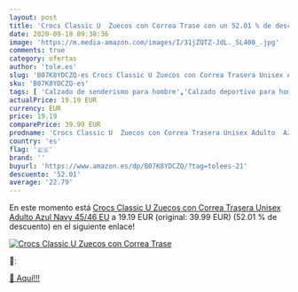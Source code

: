 ```yaml
---
layout: post
title: 'Crocs Classic U  Zuecos con Correa Trase con un 52.01 % de descuento'
date: 2020-09-19 09:38:36
image: 'https://m.media-amazon.com/images/I/31jZQTZ-JdL._SL400_.jpg'
comments: true
category: ofertas
author: 'tole.es'
slug: 'B07K8YDCZQ-es Crocs Classic U Zuecos con Correa Trasera Unisex Adulto...'
sku: 'B07K8YDCZQ-es'
tags: [ 'Calzado de senderismo para hombre','Calzado deportivo para hombre','Chanclas y sandalias de piscina para hombre','Zapatillas de senderismo para hombre','Zapatillas y calzado deportivo para hombre','Zapatos','Zapatos para hombre','Zapatos y complementos','zuecos', ]
actualPrice: 19.19 EUR
currency: EUR
price: 19.19
comparePrice: 39.99 EUR
prodname: 'Crocs Classic U  Zuecos con Correa Trasera Unisex Adulto  Azul Navy  45/46 EU'
country: 'es'
flag: '🇪🇸'
brand: ''
buyurl: 'https://www.amazon.es/dp/B07K8YDCZQ/?tag=tolees-21'
descuento: '52.01'
average: '22.79'
---
```


En este momento está [Crocs Classic U  Zuecos con Correa Trasera Unisex Adulto  Azul Navy  45/46 EU](https://www.amazon.es/dp/B07K8YDCZQ/?tag=tolees-21) a 19.19 EUR (original: 39.99 EUR) (52.01 %  de descuento) en el siguiente enlace!

[![Crocs Classic U  Zuecos con Correa Trase](https://m.media-amazon.com/images/I/31jZQTZ-JdL._SL400_.jpg)](https://www.amazon.es/dp/B07K8YDCZQ/?tag=tolees-21)

🔎:


[🛒 Aquí!!!](https://www.amazon.es/dp/B07K8YDCZQ/?tag=tolees-21)
